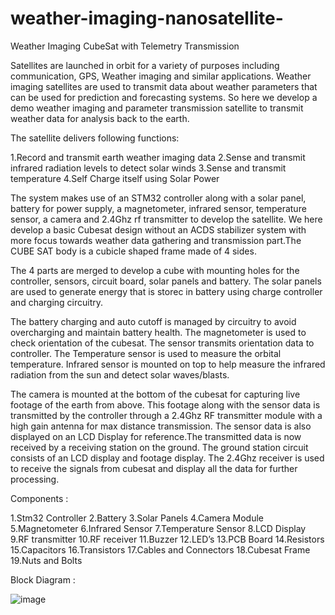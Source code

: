 # weather-imaging-nanosatellite-
Weather Imaging CubeSat with Telemetry Transmission

Satellites are launched in orbit for a variety of purposes including communication, GPS, Weather imaging and similar applications. 
Weather imaging satellites are used to transmit data about weather parameters that can be used for prediction and forecasting systems.
So here we develop a demo weather imaging and parameter transmission satellite to transmit weather data for analysis back to the earth. 

The satellite delivers following functions:

1.Record and transmit earth weather imaging data
2.Sense and transmit infrared radiation levels to detect solar winds
3.Sense and transmit temperature
4.Self Charge itself using Solar Power

The system makes use of an STM32 controller along with a solar panel, battery for power supply, a magnetometer, infrared sensor, temperature sensor, 
a camera and 2.4Ghz rf transmitter to develop the satellite. We here develop a basic Cubesat design without an ACDS stabilizer system with more focus 
towards weather data gathering and transmission part.The CUBE SAT body is a cubicle shaped frame made of 4 sides. 

The 4 parts are merged to develop a cube with mounting holes for the controller, sensors, circuit board, solar panels and battery. 
The solar panels are used to generate energy that is storec in battery using charge controller and charging circuitry.

The battery charging and auto cutoff is managed by circuitry to avoid overcharging and maintain battery health. The magnetometer is used to check orientation of the cubesat.
The sensor transmits orientation data to controller. The Temperature sensor is used to measure the orbital temperature. 
Infrared sensor is mounted on top to help measure the infrared radiation from the sun and detect solar waves/blasts.

The camera is mounted at the bottom of the cubesat for capturing live footage of the earth from above. 
This footage along with the sensor data is transmitted by the controller through a 2.4Ghz RF transmitter module with a high gain antenna for max distance transmission. 
The sensor data is also displayed on an LCD Display for reference.The transmitted data is now received by a receiving station on the ground. 
The ground station circuit consists of an LCD display and footage display. The 2.4Ghz receiver is used to receive the signals from cubesat and display all the data for further processing.


Components : 

1.Stm32 Controller
2.Battery
3.Solar Panels
4.Camera Module
5.Magnetometer
6.Infrared Sensor
7.Temperature Sensor
8.LCD Display
9.RF transmitter
10.RF receiver
11.Buzzer
12.LED’s
13.PCB Board
14.Resistors
15.Capacitors
16.Transistors
17.Cables and Connectors
18.Cubesat Frame
19.Nuts and Bolts

Block Diagram : 

![image](https://github.com/InderSharma-707/weather-imaging-nanosatellite-/assets/123321936/fc31d155-a7dc-4a88-b960-d5e05cd4e0ea)
